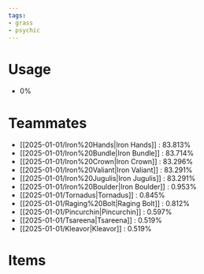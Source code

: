```yaml
---
tags:
- grass
- psychic
---
```

# Usage
- 0%
# Teammates
- [[2025-01-01/Iron%20Hands|Iron Hands]] : 83.813%
- [[2025-01-01/Iron%20Bundle|Iron Bundle]] : 83.714%
- [[2025-01-01/Iron%20Crown|Iron Crown]] : 83.296%
- [[2025-01-01/Iron%20Valiant|Iron Valiant]] : 83.291%
- [[2025-01-01/Iron%20Jugulis|Iron Jugulis]] : 83.291%
- [[2025-01-01/Iron%20Boulder|Iron Boulder]] : 0.953%
- [[2025-01-01/Tornadus|Tornadus]] : 0.845%
- [[2025-01-01/Raging%20Bolt|Raging Bolt]] : 0.812%
- [[2025-01-01/Pincurchin|Pincurchin]] : 0.597%
- [[2025-01-01/Tsareena|Tsareena]] : 0.519%
- [[2025-01-01/Kleavor|Kleavor]] : 0.519%
# Items